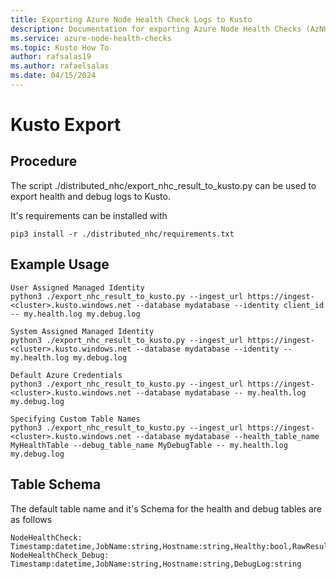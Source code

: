 ```yaml
---
title: Exporting Azure Node Health Check Logs to Kusto
description: Documentation for exporting Azure Node Health Checks (AzNHC) results to Kusto.
ms.service: azure-node-health-checks
ms.topic: Kusto How To
author: rafsalas19
ms.author: rafaelsalas
ms.date: 04/15/2024
---
```


# Kusto Export

## Procedure
The script ./distributed_nhc/export_nhc_result_to_kusto.py can be used to export health and debug logs to Kusto.

It's requirements can be installed with
```
pip3 install -r ./distributed_nhc/requirements.txt
```

## Example Usage
```
User Assigned Managed Identity
python3 ./export_nhc_result_to_kusto.py --ingest_url https://ingest-<cluster>.kusto.windows.net --database mydatabase --identity client_id -- my.health.log my.debug.log

System Assigned Managed Identity
python3 ./export_nhc_result_to_kusto.py --ingest_url https://ingest-<cluster>.kusto.windows.net --database mydatabase --identity -- my.health.log my.debug.log

Default Azure Credentials
python3 ./export_nhc_result_to_kusto.py --ingest_url https://ingest-<cluster>.kusto.windows.net --database mydatabase -- my.health.log my.debug.log

Specifying Custom Table Names
python3 ./export_nhc_result_to_kusto.py --ingest_url https://ingest-<cluster>.kusto.windows.net --database mydatabase --health_table_name MyHealthTable --debug_table_name MyDebugTable -- my.health.log my.debug.log
```

## Table Schema
The default table name and it's Schema for the health and debug tables are as follows
```
NodeHealthCheck: Timestamp:datetime,JobName:string,Hostname:string,Healthy:bool,RawResult:string
NodeHealthCheck_Debug: Timestamp:datetime,JobName:string,Hostname:string,DebugLog:string
``` 
